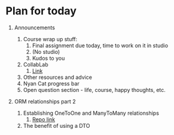 # Plan for today

1. Announcements
    1. Course wrap up stuff:
        1. Final assignment due today, time to work on it in studio
        2. (No studio)
        3. Kudos to you
    2. CollabLab
        1. [Link](https://the-collab-lab.codes/)
    3. Other resources and advice
    4. Nyan Cat progress bar
    5. Open question section - life, course, happy thoughts, etc.


2. ORM relationships part 2
    1. Establishing OneToOne and ManyToMany relationships
        1. [Repo link](https://github.com/An-dy1/coding-events-andie/tree/andie-one-to-many-clubs)
    2. The benefit of using a DTO

